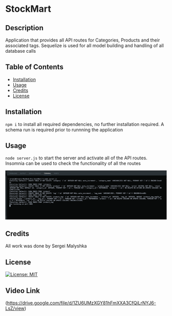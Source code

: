 # StockMart

## Description

Application that provides all API routes for Categories, Products and their associated tags. Sequelize is used for all model building and handling of all database calls

## Table of Contents 

- [Installation](#installation)
- [Usage](#usage)
- [Credits](#credits)
- [License](#license)

## Installation

`npm i` to install all required dependencies, no further installation required. A schema run is required prior to runnning the application 

## Usage

`node server.js` to start the server and activate all of the API routes. Insomnia can be used to check the functionality of all the routes

![image showing the command to start the app](assets/screenshot.png)

## Credits

All work was done by Sergei Malyshka

## License

[![License: MIT](https://img.shields.io/badge/License-MIT-yellow.svg)](https://opensource.org/licenses/MIT)

## Video Link
(https://drive.google.com/file/d/1ZU6UMzXGY81hFmXXA3CfQiLrNYJ6-LsZ/view)

